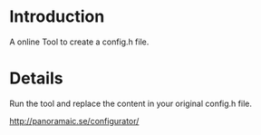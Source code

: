 # Introduction #

A online Tool to create a config.h file.

# Details #
Run the tool and replace the content in your
original config.h file.

http://panoramaic.se/configurator/